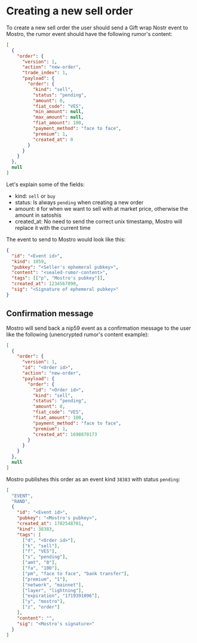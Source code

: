 # Creating a new sell order

To create a new sell order the user should send a Gift wrap Nostr event to Mostro, the rumor event should have the following rumor's content:

```json
[
  {
    "order": {
      "version": 1,
      "action": "new-order",
      "trade_index": 1,
      "payload": {
        "order": {
          "kind": "sell",
          "status": "pending",
          "amount": 0,
          "fiat_code": "VES",
          "min_amount": null,
          "max_amount": null,
          "fiat_amount": 100,
          "payment_method": "face to face",
          "premium": 1,
          "created_at": 0
        }
      }
    }
  },
  null
]
```

Let's explain some of the fields:

- kind: `sell` or `buy`
- status: Is always `pending` when creating a new order
- amount: `0` for when we want to sell with at market price, otherwise the amount in satoshis
- created_at: No need to send the correct unix timestamp, Mostro will replace it with the current time

The event to send to Mostro would look like this:

```json
{
  "id": "<Event id>",
  "kind": 1059,
  "pubkey": "<Seller's ephemeral pubkey>",
  "content": "<sealed-rumor-content>",
  "tags": [["p", "Mostro's pubkey"]],
  "created_at": 1234567890,
  "sig": "<Signature of ephemeral pubkey>"
}
```

## Confirmation message

Mostro will send back a nip59 event as a confirmation message to the user like the following (unencrypted rumor's content example):

```json
[
  {
    "order": {
      "version": 1,
      "id": "<Order id>",
      "action": "new-order",
      "payload": {
        "order": {
          "id": "<Order id>",
          "kind": "sell",
          "status": "pending",
          "amount": 0,
          "fiat_code": "VES",
          "fiat_amount": 100,
          "payment_method": "face to face",
          "premium": 1,
          "created_at": 1698870173
        }
      }
    }
  },
  null
]
```

Mostro publishes this order as an event kind `38383` with status `pending`:

```json
[
  "EVENT",
  "RAND",
  {
    "id": "<Event id>",
    "pubkey": "<Mostro's pubkey>",
    "created_at": 1702548701,
    "kind": 38383,
    "tags": [
      ["d", "<Order id>"],
      ["k", "sell"],
      ["f", "VES"],
      ["s", "pending"],
      ["amt", "0"],
      ["fa", "100"],
      ["pm", "face to face", "bank transfer"],
      ["premium", "1"],
      ["network", "mainnet"],
      ["layer", "lightning"],
      ["expiration", "1719391096"],
      ["y", "mostro"],
      ["z", "order"]
    ],
    "content": "",
    "sig": "<Mostro's signature>"
  }
]
```
